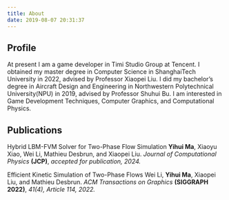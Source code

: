 ```yaml
---
title: About
date: 2019-08-07 20:31:37
---
```

## Profile
At present I am a game developer in Timi Studio Group at Tencent. I obtained my master degree in Computer Science in ShanghaiTech University in 2022, advised by Professor Xiaopei Liu. I did my bachelor’s degree in Aircraft Design and Engineering in Northwestern Polytechnical University(NPU) in 2019, advised by Professor Shuhui Bu. I am interested in Game Development Techniques, Computer Graphics, and Computational Physics.

## Publications
Hybrid LBM-FVM Solver for Two-Phase Flow Simulation
**Yihui Ma**, Xiaoyu Xiao, Wei Li, Mathieu Desbrun, and Xiaopei Liu.
*Journal of Computational Physics* **(JCP)**, *accepted for publication, 2024.*

Efficient Kinetic Simulation of Two-Phase Flows
Wei Li, **Yihui Ma**, Xiaopei Liu, and Mathieu Desbrun.
*ACM Transactions on Graphics* **(SIGGRAPH 2022)**, *41(4), Article 114, 2022.*